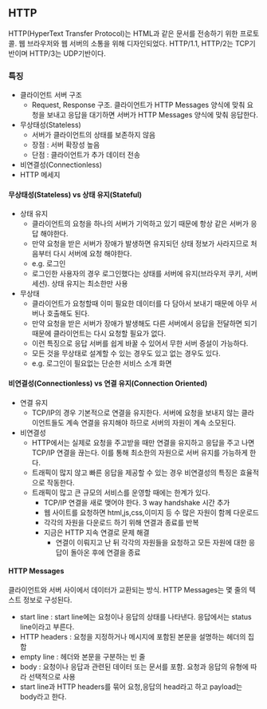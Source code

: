 ## HTTP
HTTP(HyperText Transfer Protocol)는 HTML과 같은 문서를 전송하기 위한 프로토콜. 웹 브라우저와 웹 서버의 소통을 위해 디자인되었다. HTTP/1.1, HTTP/2는 TCP기반이며 HTTP/3는 UDP기반이다.
### 특징
- 클라이언트 서버 구조
  - Request, Response 구조. 클라이언트가 HTTP Messages 양식에 맞춰 요청을 보내고 응답을 대기하면  서버가 HTTP Messages 양식에 맞춰 응답한다. 
- 무상태성(Stateless)
  - 서버가 클라이언트의 상태를 보존하지 않음
  - 장점 : 서버 확장성 높음
  - 단점 : 클라이언트가 추가 데이터 전송
- 비연결성(Connectionless)
- HTTP 메세지

#### 무상태성(Stateless) vs 상태 유지(Stateful)
- 상태 유지
  - 클라이언트의 요청을 하나의 서버가 기억하고 있기 때문에 항상 같은 서버가 응답 해야한다. 
  - 만약 요청을 받은 서버가 장애가 발생하면 유지되던 상태 정보가 사라지므로 처음부터 다시 서버에 요청 해야한다.
  - e.g. 로그인
  - 로그인한 사용자의 경우 로그인했다는 상태를 서버에 유지(브라우저 쿠키, 서버 세션). 상태 유지는 최소한만 사용
- 무상태
  - 클라이언트가 요청할때 이미 필요한 데이터를 다 담아서 보내기 때문에 아무 서버나 호출해도 된다. 
  - 만약 요청을 받은 서버가 장애가 발생해도 다른 서버에서 응답을 전달하면 되기 때문에 클라이언트는 다시 요청할 필요가 없다. 
  - 이런 특징으로 응답 서버를 쉽게 바꿀 수 있어서 무한 서버 증설이 가능하다.
  - 모든 것을 무상태로 설계할 수 있는 경우도 있고 없는 경우도 있다.
  - e.g. 로그인이 필요없는 단순한 서비스 소개 화면

#### 비연결성(Connectionless) vs 연결 유지(Connection Oriented)
- 연결 유지
  - TCP/IP의 경우 기본적으로 연결을 유지한다. 서버에 요청을 보내지 않는 클라이언트들도 계속 연결을 유지해야 하므로 서버의 자원이 계속 소모된다.
- 비연결성
  - HTTP에서는 실제로 요청을 주고받을 때만 연결을 유지하고 응답을 주고 나면 TCP/IP 연결을 끊는다. 이를 통해 최소한의 자원으로 서버 유지를 가능하게 한다.
  - 트래픽이 많지 않고 빠른 응답을 제공할 수 있는 경우 비연결성의 특징은 효율적으로 작동한다.
  - 트래픽이 많고 큰 규모의 서비스를 운영할 때에는 한계가 있다.
    - TCP/IP 연결을 새로 맺어야 한다. 3 way handshake 시간 추가
    - 웹 사이트를 요청하면 html,js,css,이미지 등 수 많은 자원이 함께 다운로드
    - 각각의 자원을 다운로드 하기 위해 연결과 종료를 반복
    - 지금은 HTTP 지속 연결로 문제 해결
      - 연결이 이뤄지고 난 뒤 각각의 자원들을 요청하고 모든 자원에 대한 응답이 돌아온 후에 연결을 종료

#### HTTP Messages
클라이언트와 서버 사이에서 데이터가 교환되는 방식. HTTP Messages는 몇 줄의 텍스트 정보로 구성된다.
- start line : start line에는 요청이나 응답의 상태를 나타낸다. 응답에서는 status line이라고 부른다.
- HTTP headers : 요청을 지정하거나 메시지에 포함된 본문을 설명하는 헤더의 집합
- empty line : 헤더와 본문을 구분하는 빈 줄
- body : 요청이나 응답과 관련된 데이터 또는 문서를 포함. 요청과 응답의 유형에 따라 선택적으로 사용
- start line과 HTTP headers를 묶어 요청,응답의 head라고 하고 payload는 body라고 한다.

